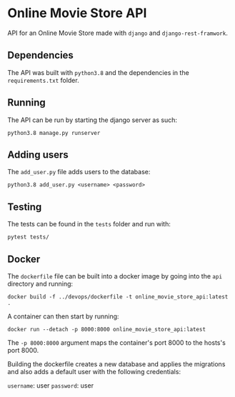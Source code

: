 # Online Movie Store API

API for an Online Movie Store made with `django` and `django-rest-framwork`.

## Dependencies
The API was built with `python3.8` and the dependencies in the `requirements.txt` folder.

## Running
The API can be run by starting the django server as such:
```
python3.8 manage.py runserver
```

## Adding users
The `add_user.py` file adds users to the database:
```
python3.8 add_user.py <username> <password>
```

## Testing
The tests can be found in the `tests` folder and run with:
```
pytest tests/
```

## Docker
The `dockerfile` file can be built into a docker image by going into the `api` directory and running:

```
docker build -f ../devops/dockerfile -t online_movie_store_api:latest .
```

A container can then start by running:

```
docker run --detach -p 8000:8000 online_movie_store_api:latest
```

The `-p 8000:8000` argument maps the container's port 8000 to the hosts's port 8000.

Building the dockerfile creates a new database and applies the migrations and also 
adds a default user with the following credentials:

`username`: user
`password`: user
